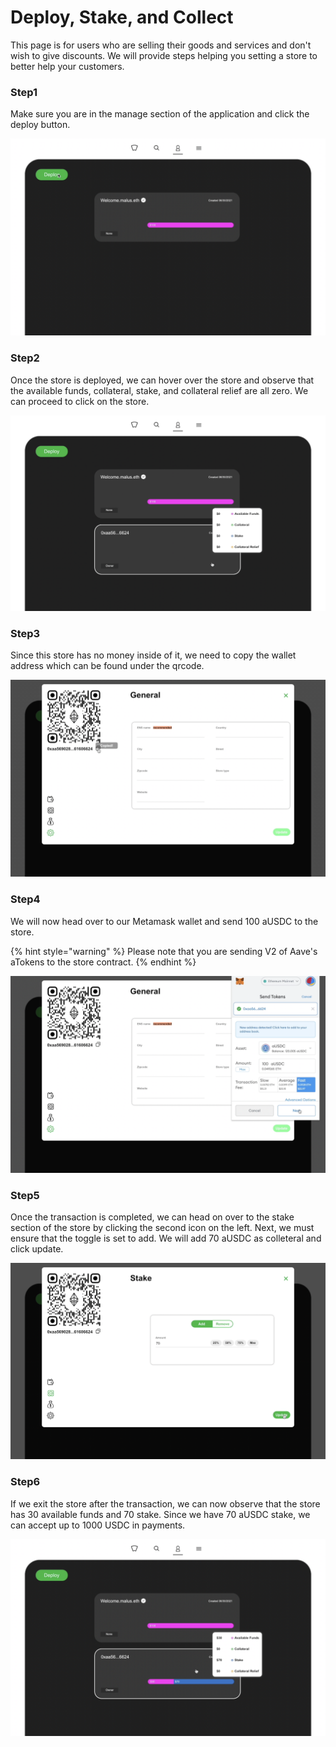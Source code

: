 # Deploy, Stake, and Collect

This page is for users who are selling their goods and services and don't wish to give discounts. We will provide steps helping you setting a store to better help your customers.



### Step1

Make sure you are in the manage section of the application and click the deploy button.

![](.gitbook/assets/Step1.png)

###

### Step2

Once the store is deployed, we can hover over the store and observe that the available funds, collateral, stake, and collateral relief are all zero. We can proceed to click on the store. 

![](.gitbook/assets/Step2.png)



### Step3

Since this store has no money inside of it, we need to copy the wallet address which can be found under the qrcode. 

![](.gitbook/assets/Step3.png)



### Step4

We will now head over to our Metamask wallet and send 100 aUSDC to the store. 

{% hint style="warning" %}
Please note that you are sending V2 of Aave's aTokens to the store contract.
{% endhint %}

![](.gitbook/assets/Step4.png)



### Step5

Once the transaction is completed, we can head on over to the stake section of the store by clicking the second icon on the left. Next, we must ensure that the toggle is set to add. We will add 70 aUSDC as colleteral and click update.

![](.gitbook/assets/Step5.png)



### Step6

If we exit the store after the transaction, we can now observe that the store has 30 available funds and 70 stake. Since we have 70 aUSDC stake, we can accept up to 1000 USDC in payments.

![](.gitbook/assets/Step6.png)
